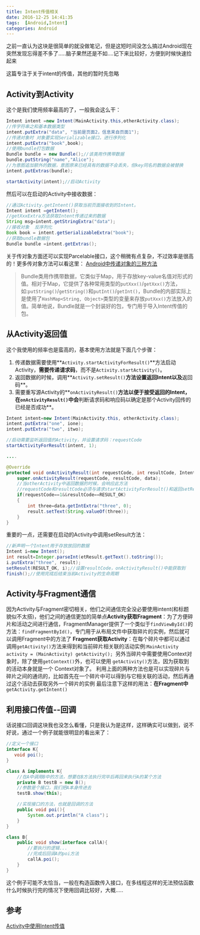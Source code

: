 ```yaml
---
title: Intent传值相关
date: 2016-12-25 14:41:35
tags:  [Android,Intent]
categories: Android
---
```


之前一直认为这块是很简单的就没做笔记，但是这短时间没怎么搞过Android现在突然发现忘得差不多了.....脑子果然还是不如....记下来比较好，方便到时候快速捡起来
<!-- more -->
这篇专注于关于intent的传值，其他的暂时先忽略

## Activity到Activity

这个是我们使用频率最高的了，一般我会这么干：

```java
Intent intent =new Intent(MainActivity.this,otherActivity.class);
//传字符串之和基本数据类型
intent.putExtra("data", "当前是页面2，信息来自页面1");
//传递对象时 对象要实现Serializable接口，进行序列化
intent.putExtra("book",book);
//使用bundle打包数据
Bundle bundle = new Bundle();//该类用作携带数据
bundle.putString("name","Alice");
//为意图追加额外的数据，意图原来已经具有的数据不会丢失，但key同名的数据会被替换
intent.putExtras(bundle);

startActivity(intent);//启动Activity
```

然后可以在启动的Activity中接收数据：

```java
//通过Activity.getIntent()获取当前页面接收到的Intent。
Intent intent =getIntent();
//getXxxExtra方法获取Intent传递过来的数据
String msg=intent.getStringExtra("data");
//接收对象  反序列化
Book book = intent.getSerializableExtra("book");
//获取bundle数据包
Bundle bundle =intent.getExtras();
```

关于传对象方面还可以实现Parcelable接口，这个稍微有点复杂，不过效率是很高的！更多传对象方法可以看这里：
[Android中传递对象的三种方法](http://www.jcodecraeer.com/a/anzhuokaifa/androidkaifa/2015/0104/2256.html)

>   Bundle类用作携带数据，它类似于Map，用于存放key-value名值对形式的值。相对于Map，它提供了各种常用类型的`putXxx()`/`getXxx()`方法，如:`putString()`/`getString()`和`putInt()`/`getInt()`，Bundle的内部实际上是使用了`HashMap<String, Object>`类型的变量来存放`putXxx()`方法放入的值。简单地说，Bundle就是一个封装好的包，专门用于导入Intent传值的包。

## 从Activity返回值

这个我使用的频率也是蛮高的，基本使用方法就是下面几个步骤：

1.  传递数据需要使用**`Activity.startActivityForResult()`**方法启动Activity，**需要传递请求码**，而不是`Activity.startActivity()`。
2.  返回数据的时候，调用**`Activity.setResult()`**方法设置返回Intent以及**返回码**。
3.  需要重写源Activity的**`onActivityResult()`**方法以便于接受返回的Intent，在`onActivityResult()`中会**判断请求码和响应码以确定是那个Activity回传的已经是否成功**。

```java
Intent intent=new Intent(MainActivity.this, otherActivity.class);
intent.putExtra("one", ione);
intent.putExtra("two", itwo);

//启动需要监听返回值的Activity，并设置请求码：requestCode
startActivityForResult(intent, 1);

....

@Override
protected void onActivityResult(int requestCode, int resultCode, Intent data) {
    super.onActivityResult(requestCode, resultCode, data);
    //当otherActivity中返回数据的时候，会响应此方法
    //requestCode和resultCode必须与请求startActivityForResult()和返回setResult()的时候传入的值一致。
    if(requestCode==1&&resultCode==RESULT_OK)
    {
        int three=data.getIntExtra("three", 0);
        result.setText(String.valueOf(three));
    }
}
```

重要的一点，还需要在启动的Activity中调用setResult方法：

```java
//新声明一个Intent用于存放放回的数据
Intent i=new Intent();
int result=Integer.parseInt(etResult.getText().toString());
i.putExtra("three", result);
setResult(RESULT_OK, i);//设置resultCode，onActivityResult()中能获取到
finish();//使用完成后结束当前Activity的生命周期
```

## Activity与Fragment通信

因为Activity与Fragment密切相关，他们之间通信完全没必要使用intent(和标题貌似不太搭)，他们之间的通信更加的简单点**Activity获取Fragment**：为了方便碎片和活动之间进行通信，FragmentManager提供了一个类似于`findViewById()`的方法：`findFragmentById()`，专门用于从布局文件中获取碎片的实例，然后就可以调用Fragment中的方法了
**Fragment获取Activity**：在每个碎片中都可以通过调用`getActivity()`方法来得到和当前碎片相关联的活动实例:`MainActivity activity = (MainActivity) getActivity(); `另外当碎片中需要使用Context对象时，除了使用`getContext()`外，也可以使用 `getActivity()`方法，因为获取到的活动本身就是一个 Context对象了。
利用上面的两种方法也是可以实现碎片与碎片之间的通讯的，比如首先在一个碎片中可以得到与它相关联的活动，然后再通过这个活动去获取另外一个碎片的实例
最后注意下这样的用法：**在Fragment中**`getActivity.getIntent()`

## 利用接口传值--回调

话说接口回调这块我也没怎么看懂，只是我认为是这样，这样确实可以做到，说不好说，通过一个例子就能很明显的看出来了：

```java
//定义一个接口
interface K{
   void poi();
}

class A implements K{
    //在A中调用B中的方法，想要在B方法执行完毕后再回来执行A的某个方法
    private B testB = new B();
    //参数是个接口，我们把A本身传进去
    testB.show(this);

    //实现接口的方法，也就是回调的方法
    public void poi(){
        System.out.println("A class")；
    }
}

class B{
    public void show(interface callA){
        //要执行的逻辑...
        //完成后回调A的poi方法
        callA.poi();
    }
}
```

这个例子可能不太恰当，一般在构造函数传入接口，在多线程这样的无法预估函数什么时候执行完的情况下使用回调比较好，大概.....

## 参考

[Activity中使用Intent传值](http://www.cnblogs.com/plokmju/p/3140607.html)